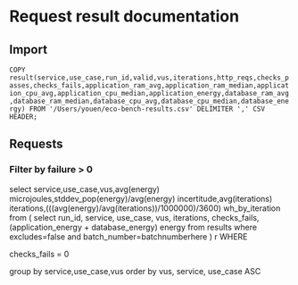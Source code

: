 # Request result documentation

## Import

`COPY result(service,use_case,run_id,valid,vus,iterations,http_reqs,checks_passes,checks_fails,application_ram_avg,application_ram_median,application_cpu_avg,application_cpu_median,application_energy,database_ram_avg,database_ram_median,database_cpu_avg,database_cpu_median,database_energy)
FROM '/Users/youen/eco-bench-results.csv'
DELIMITER ','
CSV HEADER;`


## Requests

###  Filter by failure > 0

select service,use_case,vus,avg(energy) microjoules,stddev_pop(energy)/avg(energy) incertitude,avg(iterations) iterations,(((avg(energy)/avg(iterations))/1000000)/3600) wh_by_iteration
from ( select run_id, service, use_case, vus, iterations, checks_fails, (application_energy + database_energy) energy from results where excludes=false and batch_number=batchnumberhere ) r
WHERE

checks_fails = 0

group by service,use_case,vus order by vus, service, use_case ASC
